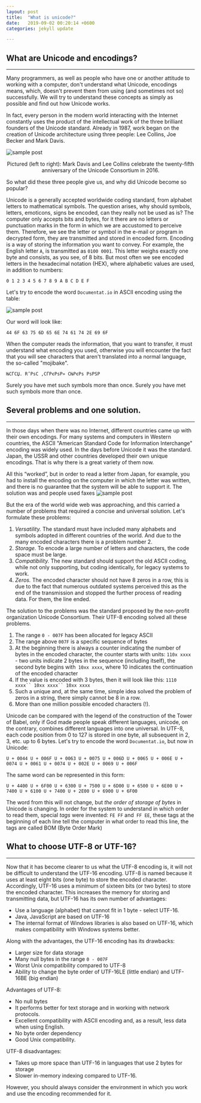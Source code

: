 ```yaml
---
layout: post
title:  "What is unicode?"
date:   2019-09-02 00:20:14 +0600
categories: jekyll update

---
```


## What are Unicode and encodings?
---
Many programmers, as well as people who have one or another attitude to working with a computer, don't understand what Unicode, encodings means, which, doesn't prevent them from using (and sometimes not so) successfully.
We will try to understand these concepts as simply as possible and find out how Unicode works.

In fact, every person in the modern world interacting with the Internet constantly uses the product of the intellectual work of the three brilliant founders of the Unicode standard. Already in 1987, work began on the creation of Unicode architecture using three people: Lee Collins, Joe Becker and Mark Davis.

![sample post]({{site.baseurl}}/images/davis-collins.jpg)


<center> Pictured (left to right): Mark Davis and Lee Collins celebrate the twenty-fifth anniversary of the Unicode Consortium in 2016. </center> 

So what did these three people give us, and why did Unicode become so popular?

Unicode is a generally accepted worldwide coding standard, from alphabet letters to mathematical symbols.
The question arises, why should symbols, letters, emoticons, signs be encoded, can they really not be used as is?
The computer only accepts bits and bytes, for it there are no letters or punctuation marks in the form in which we are accustomed to perceive them. Therefore, we see the letter or symbol in the e-mail or program in decrypted form, they are transmitted and stored in encoded form.
Encoding is a way of storing the information you want to convey.
For example, the English letter ```A```, is transmitted as ```0100 0001```. This letter weighs exactly one byte and consists, as you see, of 8 bits.
But most often we see encoded letters in the hexadecimal notation (HEX), where alphabetic values are used, in addition to numbers:

```
0 1 2 3 4 5 6 7 8 9 A B C D E F
```

Let's try to encode the word ```Documentat.io``` in ASCII encoding using the table:

![sample post]({{site.baseurl}}/images/askii.JPG)


Our word will look like:
```
44 6F 63 75 6D 65 6E 74 61 74 2E 69 6F
```
When the computer reads the information, that you want to transfer, it must understand what encoding you used, otherwise you will encounter the fact that you will see characters that aren't translated into a normal language, the so-called "mojibake".
```
ЊСЃСЏ. R’РѕС ‚СЃРєРѕР» СЊРєРѕ РѕРЅР
```
Surely you have met such symbols more than once.
Surely you have met such symbols more than once.
## Several problems and one solution.
---
In those days when there was no Internet, different countries came up with their own encodings. For many systems and computers in Western countries, the ASCII "American Standard Code for Information Interchange" encoding was widely used. In the days before Unicode it was the standard. Japan, the USSR and other countries developed their own unique encodings. That is why there is a great variety of them now.

All this “worked”, but in order to read a letter from Japan, for example, you had to install the encoding on the computer in which the letter was written, and there is no guarantee that the system will be able to support it. The solution was and people used faxes
![sample post]({{site.baseurl}}/images/fax.jpg)

But the era of the world wide web was approaching, and this carried a number of problems that required a concise and universal solution.
Let's formulate these problems:
1. *Versatility.*
The standard must have included many alphabets and symbols adopted in different countries of the world. And due to the many encoded characters there is a problem number 2.
2. *Storage.*
To encode a large number of letters and characters, the code space must be large.
3. *Compatibility.*
The new standard should support the old ASCII coding, while not only supporting, but coding identically, for legacy systems to work.
4. *Zeros.*
The encoded character should not have 8 zeros in a row, this is due to the fact that numerous outdated systems perceived this as the end of the transmission and stopped the further process of reading data. For them, the line ended.

The solution to the problems was the standard proposed by the non-profit organization Unicode Consortium.
Their UTF-8 encoding solved all these problems.

1. The range `0 - 007F` has been allocated for legacy ASCII
2. The range above `007F` is a specific sequence of bytes
3. At the beginning there is always a counter indicating the number of bytes in the encoded character, the counter starts with units:
`110x xxxx` - two units indicate 2 bytes in the sequence (including itself), the second byte begins with` 10xx xxxx`, where 10 indicates the continuation of the encoded character
4. If the value is encoded with 3 bytes, then it will look like this:
 `1110 xxxx`` 10xx xxxx`` 10xx xxxx`
5. Such a unique and, at the same time, simple idea solved the problem of zeros in a string, there simply cannot be 8 in a row.
6. More than one million possible encoded characters (!).

Unicode can be compared with the legend of the construction of the Tower of Babel, only if God made people speak different languages, unicode, on the contrary, combines different languages into one universal.
In UTF-8, each code position from 0 to 127 is stored in one byte, all subsequent in 2, 3, etc. up to 6 bytes.
 Let's try to encode the word ```Documentat.io```, but now in Unicode:

```
U + 0044 U + 006F U + 0063 U + 0075 U + 006D U + 0065 U + 006E U + 0074 U + 0061 U + 0074 U + 002E U + 0069 U + 006F
```
The same word can be represented in this form:
```
U + 4400 U + 6F00 U + 6300 U + 7500 U + 6D00 U + 6500 U + 6E00 U + 7400 U + 6100 U + 7400 U + 2E00 U + 6900 U + 6F00
```
The word from this will not change, but *the order of storage of bytes* in Unicode is changing. In order for the system to understand in which order to read them, special *tags* were invented: `FE FF` and` FF EE`, these tags at the beginning of each line tell the computer in what order to read this line, the tags are called BOM (Byte Order Mark)

## What to choose UTF-8 or UTF-16?
---
Now that it has become clearer to us what the UTF-8 encoding is, it will not be difficult to understand the UTF-16 encoding. UTF-8 is named because it uses at least eight bits (one byte) to store the encoded character.
Accordingly, UTF-16 uses a minimum of sixteen bits (or two bytes) to store the encoded character. This increases the memory for storing and transmitting data, but UTF-16 has its own number of advantages:
* Use a language (alphabet) that cannot fit in 1 byte - select UTF-16.
* Java, JavaScript are based on UTF-16
* The internal format of Windows libraries is also based on UTF-16, which makes compatibility with Windows systems better.

Along with the advantages, the UTF-16 encoding has its drawbacks:
* Larger size for data storage
* Many null bytes in the range `0 - 007F`
* Worst Unix compatibility compared to UTF-8
* Ability to change the byte order of UTF-16LE (little endian) and UTF-16BE (big endian)

Advantages of UTF-8:
* No null bytes
* It performs better for text storage and in working with network protocols.
* Excellent compatibility with ASCII encoding and, as a result, less data when using English.
* No byte order dependency
* Good Unix compatibility.

UTF-8 disadvantages:
* Takes up more space than UTF-16 in languages that use 2 bytes for storage
* Slower in-memory indexing compared to UTF-16.

However, you should always consider the environment in which you work and use the encoding recommended for it.
